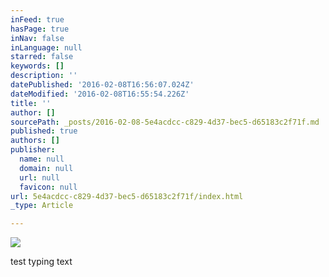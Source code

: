 ```yaml
---
inFeed: true
hasPage: true
inNav: false
inLanguage: null
starred: false
keywords: []
description: ''
datePublished: '2016-02-08T16:56:07.024Z'
dateModified: '2016-02-08T16:55:54.226Z'
title: ''
author: []
sourcePath: _posts/2016-02-08-5e4acdcc-c829-4d37-bec5-d65183c2f71f.md
published: true
authors: []
publisher:
  name: null
  domain: null
  url: null
  favicon: null
url: 5e4acdcc-c829-4d37-bec5-d65183c2f71f/index.html
_type: Article

---
```

![](https://the-grid-user-content.s3-us-west-2.amazonaws.com/42768b22-a6a0-473a-a0ce-98a2ddc9797a.JPG)

test typing text